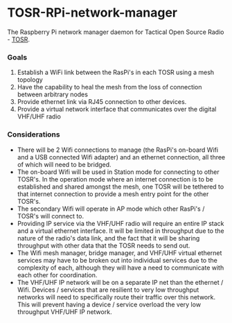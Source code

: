 # TOSR-RPi-network-manager
The Raspberry Pi network manager daemon for Tactical Open Source Radio - [TOSR](https://github.com/andrewmcdan/TOSR-main). 

### Goals
1. Establish a WiFi link between the RasPi's in each TOSR using a mesh topology
2. Have the capability to heal the mesh from the loss of connection between arbitrary nodes
3. Provide ethernet link via RJ45 connection to other devices.
4. Provide a virtual network interface that communicates over the digital VHF/UHF radio

### Considerations
- There will be 2 Wifi connections to manage (the RasPi's on-board Wifi and a USB connected Wifi adapter) and an ethernet connection, all three of which will need to be bridged.
- The on-board Wifi will be used in Station mode for connecting to other TOSR's. In the operation mode where an internet connection is to be established and shared amongst the mesh, one TOSR will be tethered to that internet connection to provide a mesh entry point for the other TOSR's.
- The secondary Wifi will operate in AP mode which other RasPi's / TOSR's will connect to. 
- Providing IP service via the VHF/UHF radio will require an entire IP stack and a virtual ethernet interface. It will be limited in throughput due to the nature of the radio's data link, and the fact that it will be sharing throughput with other data that the TOSR needs to send out. 
- The Wifi mesh manager, bridge manager, and VHF/UHF virtual ethernet services may have to be broken out into individual services due to the complexity of each, although they will have a need to communicate with each other for coordination. 
- The VHF/UHF IP network will be on a separate IP net than the ethernet / Wifi. Devices / services that are resilient to very low throughput networks will need to specifically route their traffic over this network. This will prevent having a device / service overload the very low throughput VHF/UHF IP network.